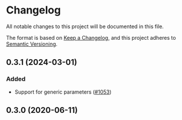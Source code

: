 # Changelog
All notable changes to this project will be documented in this file.

The format is based on [Keep a Changelog](https://keepachangelog.com/en/1.0.0/),
and this project adheres to [Semantic Versioning](https://semver.org/spec/v2.0.0.html).

## 0.3.1 (2024-03-01)
### Added
- Support for generic parameters ([#1053])

[#1053]: https://github.com/RustCrypto/utils/pull/1053

## 0.3.0 (2020-06-11)
